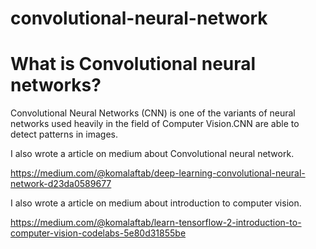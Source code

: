 # convolutional-neural-network

# What is Convolutional neural networks?

Convolutional Neural Networks (CNN) is one of the variants of neural networks used heavily in the field of Computer Vision.CNN are able to detect patterns in images.

 I also wrote a article on medium about Convolutional neural network.
 
 https://medium.com/@komalaftab/deep-learning-convolutional-neural-network-d23da0589677
 
 I also wrote a article on medium about introduction to computer vision.
 
 https://medium.com/@komalaftab/learn-tensorflow-2-introduction-to-computer-vision-codelabs-5e80d31855be
 
 
 
 

